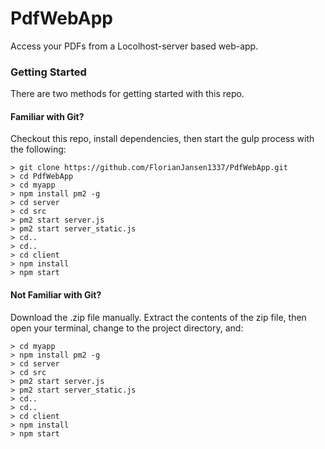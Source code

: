 # PdfWebApp

Access your PDFs from a Locolhost-server based web-app.

### Getting Started

There are two methods for getting started with this repo.

#### Familiar with Git?
Checkout this repo, install dependencies, then start the gulp process with the following:

```
> git clone https://github.com/FlorianJansen1337/PdfWebApp.git
> cd PdfWebApp
> cd myapp
> npm install pm2 -g
> cd server
> cd src
> pm2 start server.js
> pm2 start server_static.js
> cd.. 
> cd..
> cd client
> npm install
> npm start
```

#### Not Familiar with Git?
Download the .zip file manually. Extract the contents of the zip file, then open your terminal, change to the project directory, and:

```
> cd myapp
> npm install pm2 -g
> cd server
> cd src
> pm2 start server.js
> pm2 start server_static.js
> cd.. 
> cd..
> cd client
> npm install
> npm start
```